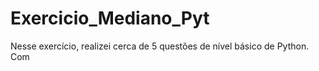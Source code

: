 # Exercicio_Mediano_Pyt
Nesse exercício, realizei cerca de 5 questões de nível básico de Python. Com
